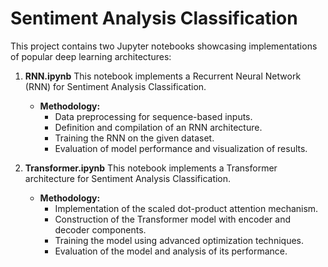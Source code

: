 # Sentiment Analysis Classification

This project contains two Jupyter notebooks showcasing implementations of popular deep learning architectures:


1. **RNN.ipynb**
   This notebook implements a Recurrent Neural Network (RNN) for Sentiment Analysis Classification.
   - **Methodology:**
     - Data preprocessing for sequence-based inputs.
     - Definition and compilation of an RNN architecture.
     - Training the RNN on the given dataset.
     - Evaluation of model performance and visualization of results.

2. **Transformer.ipynb**
   This notebook implements a Transformer architecture for Sentiment Analysis Classification.
   - **Methodology:**
     - Implementation of the scaled dot-product attention mechanism.
     - Construction of the Transformer model with encoder and decoder components.
     - Training the model using advanced optimization techniques.
     - Evaluation of the model and analysis of its performance.
